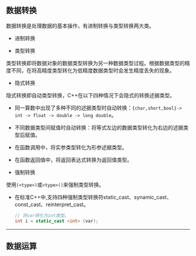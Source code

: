 ## 数据转换

数据转换是处理数据的基本操作，有进制转换与类型转换两大类。

* 进制转换

* 类型转换

类型转换即将数据对象的数据类型转换为另一种数据类型过程。根据数据类型的精度不同，在将高精度类型转化为低精度数据类型时会发生精度丢失的现象。

* 隐式转换

隐式转换即自动类型转换，C++在以下四种情况下会隐式的转换述据类型。

* 同一算数中出现了多种不同的述据类型时自动转换：`{char,short,bool}-> int -> float -> double -> long double`。
* 不同数据类型间赋值时自动转换：将等式左边的数据类型转化为右边的述据类型后赋值。
* 在函数调用中，将实参类型转化为形参述据类型。
* 在函数返回值中，将返回表达式转换为返回值类型。

* 强制转换

使用`(<type>)`或`<type>()`来强制类型转换。

* 在标准C++中,支持四种强制类型转换符static_cast、synamic_cast、const_cast、reinterpret_cast。

    ```c++
    // 将var转化为int类型。
    int i = static_cast <int> (var);
    ```

---

## 数据运算

